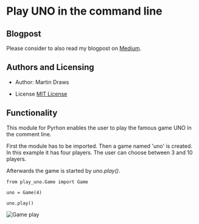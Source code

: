 # Play UNO in the command line

## Blogpost
Please consider to also read my blogpost on [Medium](https://medium.com/@ma.draws/boston-or-seattle-an-airbnb-perspective-df0ababbbeb6).

## Authors and Licensing
- Author: Martin Draws

- License [MIT License](https://opensource.org/license/mit)

## Functionality
This module for Pyrhon enables the user to play the famous game UNO in the comment line.

First the module has to be imported. Then a game named 'uno' is created. In this example it has four players.
The user can choose between 3 and 10 players.

Afterwards the game is started by *uno.play()*.

```
from play_uno.Game import Game

uno = Game(4)

uno.play()
```

![Game play](/Users/martindraws/Github/UNO/images/Gameplay.png)
